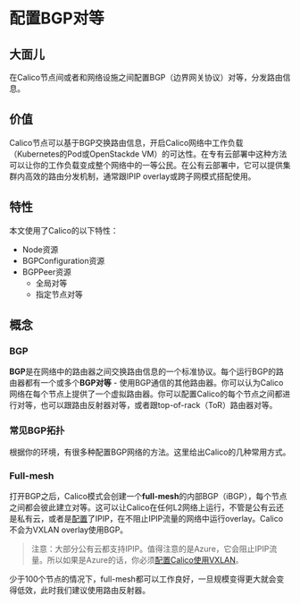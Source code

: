 # 配置BGP对等

## 大面儿

在Calico节点间或者和网络设施之间配置BGP（边界网关协议）对等，分发路由信息。

## 价值

Calico节点可以基于BGP交换路由信息，开启Calico网络中工作负载（Kubernetes的Pod或OpenStackde VM）的可达性。在专有云部署中这种方法可以让你的工作负载变成整个网络中的一等公民。在公有云部署中，它可以提供集群内高效的路由分发机制，通常跟IPIP overlay或跨子网模式搭配使用。

## 特性

本文使用了Calico的以下特性：

- Node资源
- BGPConfiguration资源
- BGPPeer资源
    - 全局对等
    - 指定节点对等

## 概念

### BGP

**BGP**是在网络中的路由器之间交换路由信息的一个标准协议。每个运行BGP的路由器都有一个或多个**BGP对等** - 使用BGP通信的其他路由器。你可以认为Calico网络在每个节点上提供了一个虚拟路由器。你可以配置Calico的每个节点之间都进行对等，也可以跟路由反射器对等，或者跟top-of-rack（ToR）路由器对等。

### 常见BGP拓扑

根据你的环境，有很多种配置BGP网络的方法。这里给出Calico的几种常用方式。

### Full-mesh

打开BGP之后，Calico模式会创建一个**full-mesh**的内部BGP（iBGP），每个节点之间都会彼此建立对等。这可以让Calico在任何L2网络上运行，不管是公有云还是私有云，或者是[配置](02配置overlay网络.md)了IPIP，在不阻止IPIP流量的网络中运行overlay。Calico不会为VXLAN overlay使用BGP。

> 注意：大部分公有云都支持IPIP。值得注意的是Azure，它会阻止IPIP流量。所以如果是Azure的话，你必须[配置Calico使用VXLAN](02%E9%85%8D%E7%BD%AEoverlay%E7%BD%91%E7%BB%9C.md)。

少于100个节点的情况下，full-mesh都可以工作良好，一旦规模变得更大就会变得低效，此时我们建议使用路由反射器。